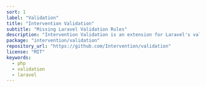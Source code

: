 ```yaml
---
sort: 1
label: "Validation"
title: "Intervention Validation"
subtitle: "Missing Laravel Validation Rules"
description: "Intervention Validation is an extension for Laravel's validation system with over 30 additional validation rules."
package: "intervention/validation"
repository_url: "https://github.com/Intervention/validation"
license: "MIT"
keywords:
  - php
  - validation
  - laravel
---
```

